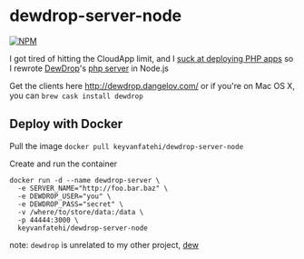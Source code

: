 dewdrop-server-node
===================

[![NPM](https://nodei.co/npm/dewdrop-server-node.png?mini=true)](https://nodei.co/npm/dewdrop-server-node/)

I got tired of hitting the CloudApp limit, and I [suck at deploying PHP apps](https://github.com/dewdrop-org/Server-PHP/issues/1) so I rewrote [DewDrop](http://dewdrop.dangelov.com/)'s [php server](https://github.com/dewdrop-org/Server-PHP) in Node.js

Get the clients here http://dewdrop.dangelov.com/ or if you're on Mac OS X, you can `brew cask install dewdrop`

## Deploy with Docker

Pull the image `docker pull keyvanfatehi/dewdrop-server-node`

Create and run the container

```
docker run -d --name dewdrop-server \
  -e SERVER_NAME="http://foo.bar.baz" \
  -e DEWDROP_USER="you" \
  -e DEWDROP_PASS="secret" \
  -v /where/to/store/data:/data \
  -p 44444:3000 \
  keyvanfatehi/dewdrop-server-node
```

note: `dewdrop` is unrelated to my other project, [dew](https://github.com/keyvanfatehi/dew)
